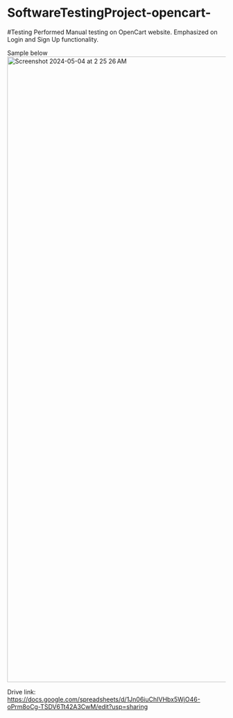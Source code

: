 # SoftwareTestingProject-opencart-
#Testing Performed Manual testing on OpenCart website. Emphasized on Login and Sign Up functionality.

Sample below
<img width="1440" alt="Screenshot 2024-05-04 at 2 25 26 AM" src="https://github.com/8778saquib/SoftwareTestingProject-opencart-/assets/60728449/afed841e-396a-4488-8e08-c5ace0eb0d1d">

Drive link: https://docs.google.com/spreadsheets/d/1Jn06iuChIVHbx5WjO46-oPrm8oCg-TSDV6Tt42A3CwM/edit?usp=sharing
